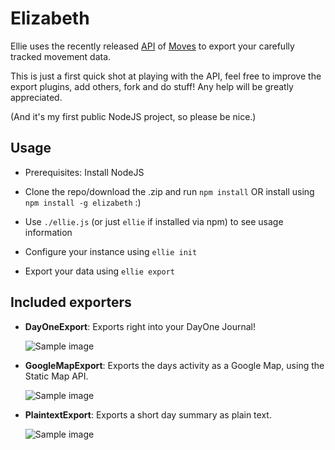 Elizabeth
=========

Ellie uses the recently released [API](https://dev.moves-app.com/) of [Moves](http://www.moves-app.com/) to export your carefully tracked movement data.

This is just a first quick shot at playing with the API, feel free to improve the export plugins, add others, fork and do stuff! Any help will be greatly appreciated.

(And it's my first public NodeJS project, so please be nice.)

Usage
-----

* Prerequisites: Install NodeJS

* Clone the repo/download the .zip and run `npm install` OR install using `npm install -g elizabeth` :)
* Use `./ellie.js` (or just `ellie` if installed via npm) to see usage information
* Configure your instance using `ellie init`
* Export your data using `ellie export`

Included exporters
------------------

* **DayOneExport**: Exports right into your DayOne Journal!

    ![Sample image](https://s3-eu-west-1.amazonaws.com/knusperfiles/elliedayone.png)

* **GoogleMapExport**: Exports the days activity as a Google Map, using the Static Map API.

    ![Sample image](https://s3-eu-west-1.amazonaws.com/knusperfiles/elliemap.png)

* **PlaintextExport**: Exports a short day summary as plain text.

    ![Sample image](https://s3-eu-west-1.amazonaws.com/knusperfiles/ellieplaintext.png)





